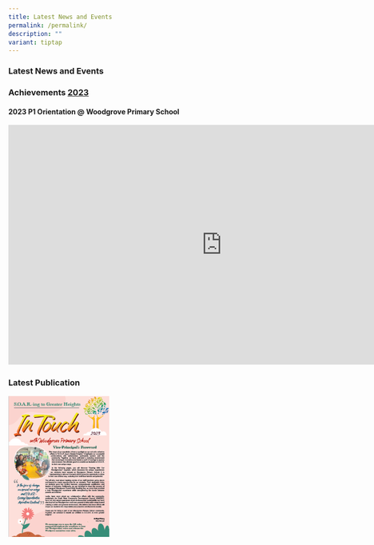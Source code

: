 ```yaml
---
title: Latest News and Events
permalink: /permalink/
description: ""
variant: tiptap
---
```

<h3>Latest News and Events</h3>
<p></p>
<p></p>
<h3>Achievements <a href="https://www.woodgrovepri.moe.edu.sg/permalink/achievements/" rel="noopener noreferrer nofollow" target="_blank">2023</a></h3>
<h4>2023 P1 Orientation @ Woodgrove Primary School</h4>
<div class="iframe-wrapper">
<iframe height="480" width="853" allowfullscreen="true" frameborder="0" src="https://www.youtube.com/embed/iY176eVvBWk"></iframe>
</div>
<h3>Latest Publication</h3>
<div class="isomer-image-wrapper">
<img style="width: 40%;" height="auto" width="100%" alt="Nov 2022" src="/images/Newsletter/nov%202023.png">
</div>
<p></p>